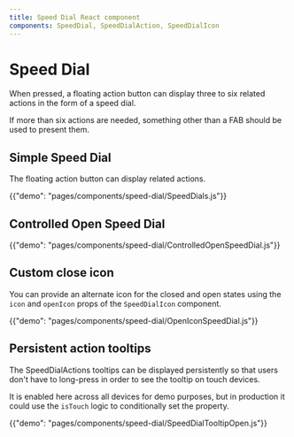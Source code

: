 ```yaml
---
title: Speed Dial React component
components: SpeedDial, SpeedDialAction, SpeedDialIcon
---
```


# Speed Dial

<p class="description">When pressed, a floating action button can display three to six related actions in the form of a speed dial.</p>

If more than six actions are needed, something other than a FAB should be used to present them.

## Simple Speed Dial

The floating action button can display related actions.

{{"demo": "pages/components/speed-dial/SpeedDials.js"}}

## Controlled Open Speed Dial

{{"demo": "pages/components/speed-dial/ControlledOpenSpeedDial.js"}}

## Custom close icon

You can provide an alternate icon for the closed and open states using the `icon` and `openIcon` props
of the `SpeedDialIcon` component.

{{"demo": "pages/components/speed-dial/OpenIconSpeedDial.js"}}

## Persistent action tooltips

The SpeedDialActions tooltips can be displayed persistently so that users don't have to long-press in order to see the tooltip on touch devices.

It is enabled here across all devices for demo purposes, but in production it could use the `isTouch` logic to conditionally set the property.

{{"demo": "pages/components/speed-dial/SpeedDialTooltipOpen.js"}}
